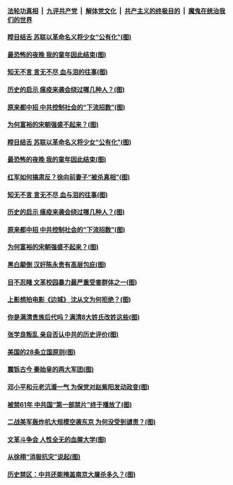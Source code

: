 ####  [法轮功真相](../../../../basic/blob/master/README.md?t=02090231) &nbsp;|&nbsp; [九评共产党](../../../../9ping.md/blob/master/README.md?t=02090231) &nbsp;|&nbsp; [解体党文化](../../../../jtdwh.md/blob/master/README.md?t=02090231)  &nbsp;|&nbsp; [共产主义的终极目的](../../../../gczydzjmd.md/blob/master/README.md?t=02090231) &nbsp;|&nbsp; [魔鬼在统治我们的世界](../../../../mgztzwmdsj.md/blob/master/README.md?t=02090231) 

#### [瞠目结舌 苏联以革命名义将少女“公有化”(图)](../pages/p6/961106.md?t=02090231) 

#### [最恐怖的夜晚 我的童年因此结束(图)](../pages/p6/961651.md?t=02090231) 

#### [知无不言 言无不尽 血与泪的往事(图)](../pages/p6/961650.md?t=02090231) 

#### [历史的启示 瘟疫来袭会绕过哪几种人？(图)](../pages/p6/961175.md?t=02090231) 

#### [原来都中招 中共控制社会的“下流招数”(图)](../pages/p6/960544.md?t=02090231) 

#### [为何富裕的宋朝强盛不起来？(图)](../pages/p6/961321.md?t=02090231) 

#### [瞠目结舌 苏联以革命名义将少女“公有化”(图)](../pages/p6/961106.md?t=02090231) 

#### [最恐怖的夜晚 我的童年因此结束(图)](../pages/p6/961651.md?t=02090231) 

#### [红军如何搞肃反？徐向前妻子“被杀真相”(图)](../pages/p6/960689.md?t=02090231) 

#### [知无不言 言无不尽 血与泪的往事(图)](../pages/p6/961650.md?t=02090231) 

#### [历史的启示 瘟疫来袭会绕过哪几种人？(图)](../pages/p6/961175.md?t=02090231) 

#### [原来都中招 中共控制社会的“下流招数”(图)](../pages/p6/960544.md?t=02090231) 

#### [为何富裕的宋朝强盛不起来？(图)](../pages/p6/961321.md?t=02090231) 

#### [黑白颠倒 汉奸陈永贵有高层包庇(图)](../pages/p6/961058.md?t=02090231) 

#### [目不忍睹 文革校园暴力最严重受害群体之一(图)](../pages/p6/960954.md?t=02090231) 

#### [上影想拍电影《边城》 沈从文为何拒绝？(图)](../pages/p6/960525.md?t=02090231) 

#### [你是满清贵族后代吗？满清8大姓氏改姓这些(图)](../pages/p6/961416.md?t=02090231) 

#### [张学良叛乱 亲自否认中共的历史评价(图)](../pages/p6/960723.md?t=02090231) 

#### [美国的28条立国原则(图)](../pages/p6/960998.md?t=02090231) 

#### [震铄古今 秦始皇的两大军团(图)](../pages/p6/960584.md?t=02090231) 

#### [邓小平和元老沆瀣一气 为保党对赵紫阳发动政变(图)](../pages/p6/960527.md?t=02090231) 

#### [被禁61年 中共国“第一部禁片”终于播放了(图)](../pages/p6/960296.md?t=02090231) 

#### [二战美军轰炸机大规模空袭东京 为何没受到谴责？(图)](../pages/p6/960994.md?t=02090231) 

#### [文革斗争会 人性全无的血腥大学(图)](../pages/p6/960294.md?t=02090231) 

#### [从徐栩“消极抗灾”说起(图)](../pages/p6/960859.md?t=02090231) 

#### [历史禁区：中共还能掩盖南京大屠杀多久？(图)](../pages/p6/960046.md?t=02090231) 

